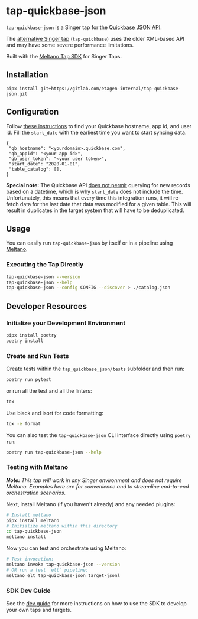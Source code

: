 # tap-quickbase-json

`tap-quickbase-json` is a Singer tap for the [Quickbase JSON API](https://developer.quickbase.com/).

The [alternative Singer tap](https://github.com/singer-io/tap-quickbase) (`tap-quickbase`) uses the older XML-based API and may have some severe performance limitations.

Built with the [Meltano Tap SDK](https://sdk.meltano.com) for Singer Taps.

## Installation

```
pipx install git+https://gitlab.com/etagen-internal/tap-quickbase-json.git
```

## Configuration

Follow [these instructions](https://www.stitchdata.com/docs/integrations/saas/quick-base) to find your Quickbase hostname, app id, and user id.  Fill the `start_date` with the earliest time you want to start syncing data.

```
{
 "qb_hostname": "<yourdomain>.quickbase.com",
 "qb_appid": "<your app id>",
 "qb_user_token": "<your user token>",
 "start_date": "2020-01-01",
 "table_catalog": [],
}
```

**Special note:** The Quickbase API [does not permit](https://help.quickbase.com/api-guide/componentsquery.html) querying for new records based on a datetime, which is why `start_date` does not include the time.  Unfortunately, this means that every time this integration runs, it will re-fetch data for the last date that data was modified for a given table.  This will result in duplicates in the target system that will have to be deduplicated.

## Usage

You can easily run `tap-quickbase-json` by itself or in a pipeline using [Meltano](https://meltano.com/).

### Executing the Tap Directly

```bash
tap-quickbase-json --version
tap-quickbase-json --help
tap-quickbase-json --config CONFIG --discover > ./catalog.json
```

## Developer Resources

### Initialize your Development Environment

```bash
pipx install poetry
poetry install
```

### Create and Run Tests

Create tests within the `tap_quickbase_json/tests` subfolder and
  then run:

```bash
poetry run pytest
```

or run all the test and all the linters:

```bash
tox
```

Use black and isort for code formatting:

```bash
tox -e format
```

You can also test the `tap-quickbase-json` CLI interface directly using `poetry run`:

```bash
poetry run tap-quickbase-json --help
```

### Testing with [Meltano](https://www.meltano.com)

_**Note:** This tap will work in any Singer environment and does not require Meltano.
Examples here are for convenience and to streamline end-to-end orchestration scenarios._

Next, install Meltano (if you haven't already) and any needed plugins:

```bash
# Install meltano
pipx install meltano
# Initialize meltano within this directory
cd tap-quickbase-json
meltano install
```

Now you can test and orchestrate using Meltano:

```bash
# Test invocation:
meltano invoke tap-quickbase-json --version
# OR run a test `elt` pipeline:
meltano elt tap-quickbase-json target-jsonl
```

### SDK Dev Guide

See the [dev guide](https://sdk.meltano.com/en/latest/dev_guide.html) for more instructions on how to use the SDK to develop your own taps and targets.
